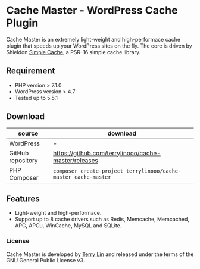 # Cache Master - WordPress Cache Plugin

Cache Master is an extremely light-weight and high-performace cache plugin that speeds up your WordPress sites on the fly. The core is driven by Shieldon [Simple Cache](https://github.com/terrylinooo/simple-cache), a PSR-16 simple cache library.

## Requirement

* PHP version > 7.1.0
* WordPress version > 4.7
* Tested up to 5.5.1

## Download

| source | download | 
| --- | --- | 
| WordPress | - |
| GitHub repository | https://github.com/terrylinooo/cache-master/releases | 
| PHP Composer | `composer create-project terrylinooo/cache-master cache-master` |


## Features

* Light-weight and high-performace.
* Support up to 8 cache drivers such as Redis, Memcache, Memcached, APC, APCu, WinCache, MySQL and SQLite.


### License

Cache Master is developed by [Terry Lin](https://terryl.in) and released under the terms of the GNU General Public License v3.

